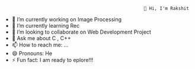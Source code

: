                                                          🙋 Hi, I'm Rakshit

 
 

- 🔭 I’m currently working on Image Processing
- 🌱 I’m currently learning Rec
- 👯 I’m looking to collaborate on Web Development Project
- 💬 Ask me about C , C++ 
- 📫 How to reach me: ...
- 😄 Pronouns: He
- ⚡ Fun fact: I am ready to eplore!!!
